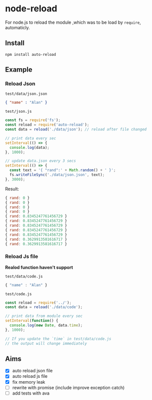 # node-reload

For node.js to reload the module ,which was to be load by `require`, automaticly.

## Install

```
npm install auto-reload
```

## Example

### Reload Json

`test/data/json.json`

```json
{ "name" : "Alan" }
```

`test/json.js`
```js
const fs = require('fs');
const reload = require('auto-reload');
const data = reload('./data/json'); // reload after file changed

// print data every sec
setInterval(() => {
  console.log(data);
}, 1000);

// update data.json every 3 secs
setInterval(() => {
  const text = '{ "rand":' + Math.random() + ' }';
  fs.writeFileSync('./data/json.json', text);
}, 3000);
```

Result:

```js
{ rand: 0 }
{ rand: 0 }
{ rand: 0 }
{ rand: 0 }
{ rand: 0.8345247761456729 }
{ rand: 0.8345247761456729 }
{ rand: 0.8345247761456729 }
{ rand: 0.8345247761456729 }
{ rand: 0.8345247761456729 }
{ rand: 0.3629913581616717 }
{ rand: 0.3629913581616717 }
```

### Reload Js file

**Realod function haven't support**

`test/data/code.js`
```js
{ "name" : "Alan" }
```

`test/code.js`
```js
const reload = require('../');
const data = reload('./data/code');

// print data from module every sec
setInterval(function() {
  console.log(new Date, data.time);
}, 1000);

// If you update the `time` in test/data/code.js
// the output will change immediately
```

## Aims

- [x] auto reload json file
- [x] auto reload js file
- [x] fix memory leak
- [ ] rewrite with promise (include improve exception catch)
- [ ] add tests with ava
